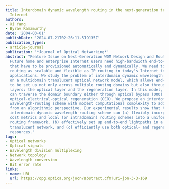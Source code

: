 ```yaml
---
title: Interdomain dynamic wavelength routing in the next-generation translucent optical
  Internet
authors:
- Xi Yang
- Byrav Ramamurthy
date: '2004-03-01'
publishDate: '2024-07-21T02:26:11.519135Z'
publication_types:
- article-journal
publication: '*Journal of Optical Networking*'
abstract: "Feature Issue on Next-Generation WDM Network Design and Routing (WDMN).
  Future home and enterprise Internet users need high-bandwidth end-to-end connections
  that have to be provisioned automatically and dynamically. We need to make optical-layer
  routing as scalable and flexible as IP routing in today's Internet to support high-end
  applications. We study the problem of interdomain dynamic wavelength routing based
  on a multidomain translucent optical network model, which allows end-to-end lightpaths
  to be set up not only across multiple routing domains but also through two network
  layers: the optical layer and the regeneration layer. In this model, a lightpath
  can traverse the domain boundary either through optical bypass (OOO) or through
  optical-electrical-optical regeneration (OEO). We propose an interdomain dynamic
  wavelength-routing scheme with modest computational complexity to address the problem
  from an algorithmic perspective. Our experimental results show that the proposed
  interdomain dynamic wavelength-routing scheme can (a) flexibly incorporate various
  cost metrics and local (or intradomain) routing schemes into a uniform interdomain
  routing framework, (b) effectively set up end-to-end lightpaths in a multidomain
  translucent network, and (c) efficiently use both optical- and regeneration-layer
  resources."
tags:
- Optical networks
- Optical signals
- Wavelength division multiplexing
- Network topology
- Wavelength conversion
- Bit error rate
links:
- name: URL
  url: https://opg.optica.org/jocn/abstract.cfm?uri=jon-3-3-169
---
```

